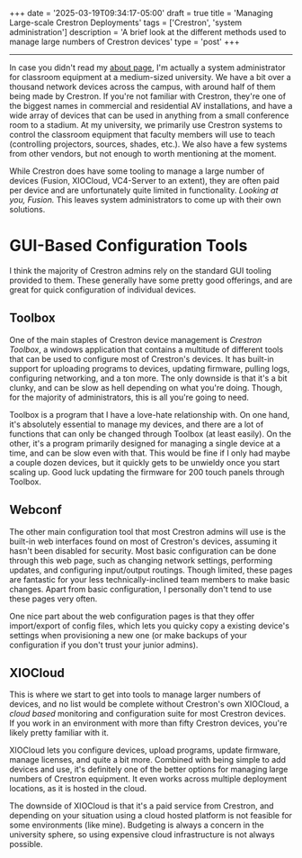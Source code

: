 +++
date = '2025-03-19T09:34:17-05:00'
draft = true
title = 'Managing Large-scale Crestron Deployments'
tags = ['Crestron', 'system administration']
description = 'A brief look at the different methods used to manage large numbers of Crestron devices'
type = 'post'
+++
***
In case you didn't read my [about page](/about), I'm actually a system administrator for classroom equipment at a medium-sized university. We have a bit over a thousand network devices across the campus, with around half of them being made by Crestron. If you're not familiar with Crestron, they're one of the biggest names in commercial and residential AV installations, and have a wide array of devices that can be used in anything from a small conference room to a stadium.
At my university, we primarily use Crestron systems to control the classroom equipment that faculty members will use to teach (controlling projectors, sources, shades, etc.). We also have a few systems from other vendors, but not enough to worth mentioning at the moment.

While Crestron does have some tooling to manage a large number of devices (Fusion, XIOCloud, VC4-Server to an extent), they are often paid per device and are unfortunately quite limited in functionality. *Looking at you, Fusion.* This leaves system administrators to come up with their own solutions.

# GUI-Based Configuration Tools
I think the majority of Crestron admins rely on the standard GUI tooling provided to them. These generally have some pretty good offerings, and are great for quick configuration of individual devices. 

## Toolbox
One of the main staples of Crestron device management is *Crestron Toolbox*, a windows application that contains a multitude of different tools that can be used to configure most of Crestron's devices. It has built-in support for uploading programs to devices, updating firmware, pulling logs, configuring networking, and a ton more. The only downside is that it's a bit clunky, and can be slow as hell depending on what you're doing. Though, for the majority of administrators, this is all you're going to need.

Toolbox is a program that I have a love-hate relationship with. On one hand, it's absolutely essential to manage my devices, and there are a lot of functions that can only be changed through Toolbox  (at least easily). On the other, it's a program primarily designed for managing a single device at a time, and can be slow even with that. This would be fine if I only had maybe a couple dozen devices, but it quickly gets to be unwieldy once you start scaling up. Good luck updating the firmware for 200 touch panels through Toolbox.

## Webconf
The other main configuration tool that most Crestron admins will use is the built-in web interfaces found on most of Crestron's devices, assuming it hasn't been disabled for security. Most basic configuration can be done through this web page, such as changing network settings, performing updates, and configuring input/output routings. Though limited, these pages are fantastic for your less technically-inclined team members to make basic changes. Apart from basic configuration, I personally don't tend to use these pages very often.

One nice part about the web configuration pages is that they offer import/export of config files, which lets you quicky copy a existing device's settings when provisioning a new one (or make backups of your configuration if you don't trust your junior admins).

## XIOCloud
This is where we start to get into tools to manage larger numbers of devices, and no list would be complete without Crestron's own XIOCloud, a *cloud based* monitoring and configuration suite for most Crestron devices. If you work in an environment with more than fifty Crestron devices, you're likely pretty familiar with it.

XIOCloud lets you configure devices, upload programs, update firmware, manage licenses, and quite a bit more. Combined with being simple to add devices and use, it's definitely one of the better options for managing large numbers of Crestron equipment. It even works across multiple deployment locations, as it is hosted in the cloud.

The downside of XIOCloud is that it's a paid service from Crestron, and depending on your situation using a cloud hosted platform is not feasible for some environments (like mine). Budgeting is always a concern in the university sphere, so using expensive cloud infrastructure is not always possible.
